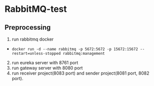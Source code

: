 # RabbitMQ-test

## Preprocessing
1. run rabbitmq docker
  - `docker run -d --name rabbitmq -p 5672:5672 -p 15672:15672 --restart=unless-stopped rabbitmq:management`

2. run eureka server with 8761 port
3. run gateway server with 8080 port
4. run receiver project(8083 port) and sender project(8081 port, 8082 port).
